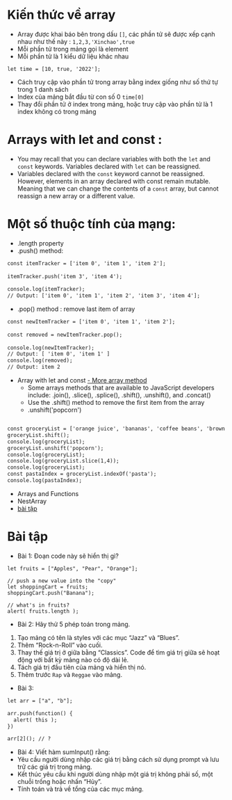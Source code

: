 # Kiến thức về array
- Array được khai báo bên trong dấu `[]`, các phần tử sẽ được xếp cạnh nhau như thế này : `1,2,3,'Xinchao',true`
- Mỗi phần tử trong mảng gọi là element
- Mỗi phần tử là 1 kiểu dữ liệu khác nhau
```
let time = [10, true, '2022'];
```
- Cách truy cập vào phần tử trong array bằng index giống như số thứ tự trong 1 danh sách
- Index của mảng bắt đầu từ con số 0 `time[0]`
- Thay đổi phần tử ở index trong mảng, hoặc truy cập vào phần tử là 1 index không có trong mảng
# Arrays with let and const :
- You may recall that you can declare variables with both the `let` and `const` keywords. Variables declared with `let` can be reassigned.
- Variables declared with the `const` keyword cannot be reassigned. However, elements in an array declared with const remain mutable. Meaning that we can change the contents of a `const` array, but cannot reassign a new array or a different value.

# Một số thuộc tính của mạng:
- .length property
- .push() method:
```html
const itemTracker = ['item 0', 'item 1', 'item 2'];
 
itemTracker.push('item 3', 'item 4');
 
console.log(itemTracker); 
// Output: ['item 0', 'item 1', 'item 2', 'item 3', 'item 4'];
```

- .pop() method : remove last item of array
```html
const newItemTracker = ['item 0', 'item 1', 'item 2'];
 
const removed = newItemTracker.pop();
 
console.log(newItemTracker); 
// Output: [ 'item 0', 'item 1' ]
console.log(removed);
// Output: item 2
```
- Array with let and const
[- More array method ](https://developer.mozilla.org/en-US/docs/Web/JavaScript/Reference/Global_Objects/Array)
    - Some arrays methods that are available to JavaScript developers include: .join(), .slice(), .splice(), .shift(), .unshift(), and .concat()
    - Use the .shift() method to remove the first item from the array
    - .unshift('popcorn')
```html

const groceryList = ['orange juice', 'bananas', 'coffee beans', 'brown rice', 'pasta', 'coconut oil', 'plantains'];
groceryList.shift();
console.log(groceryList);
groceryList.unshift('popcorn');
console.log(groceryList);
console.log(groceryList.slice(1,4));
console.log(groceryList);
const pastaIndex = groceryList.indexOf('pasta');
console.log(pastaIndex);
```
- Arrays and Functions
- NestArray
- [bài tập](https://cafedev.vn/tu-hoc-javascript-bai-tap-full-bai-huong-dan-ve-array-va-ham-array-trong-javascript/)
# Bài tập
- Bài 1: Đoạn code này sẽ hiển thị gì?
```
let fruits = ["Apples", "Pear", "Orange"];

// push a new value into the "copy"
let shoppingCart = fruits;
shoppingCart.push("Banana");

// what's in fruits?
alert( fruits.length ); 
```
- Bài 2:
Hãy thử 5 phép toán trong mảng.
1) Tạo mảng có tên là styles với các mục “Jazz” và “Blues”.
2) Thêm “Rock-n-Roll” vào cuối.
3) Thay thế giá trị ở giữa bằng “Classics”. Code để tìm giá trị giữa sẽ hoạt động với bất kỳ mảng nào có độ dài lẻ.
4) Tách giá trị đầu tiên của mảng và hiển thị nó.
5) Thêm trước `Rap` và `Reggae` vào mảng.
- Bài 3:
```html
let arr = ["a", "b"];

arr.push(function() {
  alert( this );
})

arr[2](); // ?
```
- Bài 4:
Viết hàm sumInput() rằng:
- Yêu cầu người dùng nhập các giá trị bằng cách sử dụng prompt và lưu trữ các giá trị trong mảng.
- Kết thúc yêu cầu khi người dùng nhập một giá trị không phải số, một chuỗi trống hoặc nhấn “Hủy”.
- Tính toán và trả về tổng của các mục mảng.
